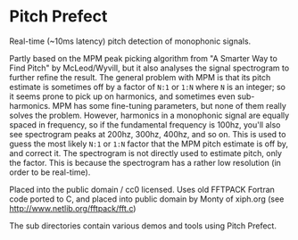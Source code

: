 # Pitch Prefect

Real-time (~10ms latency) pitch detection of monophonic signals.

Partly based on the MPM peak picking algorithm from "A Smarter Way to Find
Pitch" by McLeod/Wyvill, but it also analyses the signal spectrogram to further
refine the result. The general problem with MPM is that its pitch estimate is
sometimes off by a factor of `N:1` or `1:N` where `N` is an integer; so it
seems prone to pick up on harmonics, and sometimes even sub-harmonics. MPM has
some fine-tuning parameters, but none of them really solves the problem.
However, harmonics in a monophonic signal are equally spaced in frequency, so
if the fundamental frequency is 100hz, you'll also see spectrogram peaks at
200hz, 300hz, 400hz, and so on. This is used to guess the most likely `N:1` or
`1:N` factor that the MPM pitch estimate is off by, and correct it. The
spectrogram is not directly used to estimate pitch, only the factor. This is
because the spectrogram has a rather low resolution (in order to be real-time).

Placed into the public domain / cc0 licensed. Uses old FFTPACK Fortran code
ported to C, and placed into public domain by Monty of xiph.org (see
http://www.netlib.org/fftpack/fft.c)

The sub directories contain various demos and tools using Pitch Prefect.
